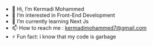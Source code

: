- 👋 Hi, I’m Kermadi Mohammed
- 👀 I’m interested in Front-End Development
- 🌱 I’m currently learning Next Js
- 📫 How to reach me : kermadimohammed7@gmail.com
- ⚡ Fun fact: i know that my code is garbage

<!---
mamadohack/mamadohack is a ✨ special ✨ repository because its `README.md` (this file) appears on your GitHub profile.
You can click the Preview link to take a look at your changes.
--->

